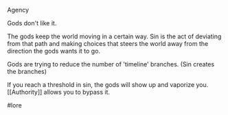 Agency

Gods don't like it.

The gods keep the world moving in a certain way. Sin is the act of deviating from that path and making choices that steers the world away from the direction the gods wants it to go.

Gods are trying to reduce the number of 'timeline' branches. (Sin creates the branches)

If you reach a threshold in sin, the gods will show up and vaporize you. [[Authority]] allows you to bypass it.

#lore 